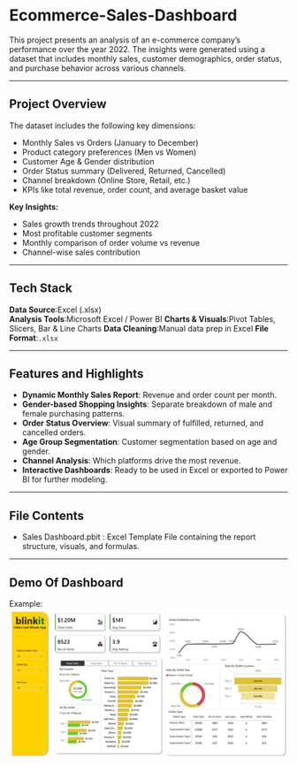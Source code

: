 # Ecommerce-Sales-Dashboard
This project presents an analysis of an e-commerce company’s performance over the year 2022. The insights were generated using a dataset that includes monthly sales, customer demographics, order status, and purchase behavior across various channels.

---
## Project Overview

The dataset includes the following key dimensions:
- Monthly Sales vs Orders (January to December)
- Product category preferences (Men vs Women)
- Customer Age & Gender distribution
- Order Status summary (Delivered, Returned, Cancelled)
- Channel breakdown (Online Store, Retail, etc.)
- KPIs like total revenue, order count, and average basket value

**Key Insights:**
- Sales growth trends throughout 2022
- Most profitable customer segments
- Monthly comparison of order volume vs revenue
- Channel-wise sales contribution

---

## Tech Stack
**Data Source**:Excel (.xlsx)             
**Analysis Tools**:Microsoft Excel / Power BI 
**Charts & Visuals**:Pivot Tables, Slicers, Bar & Line Charts 
**Data Cleaning**:Manual data prep in Excel 
**File Format**:`.xlsx` 

---

## Features and Highlights

- **Dynamic Monthly Sales Report**: Revenue and order count per month.
- **Gender-based Shopping Insights**: Separate breakdown of male and female purchasing patterns.
- **Order Status Overview**: Visual summary of fulfilled, returned, and cancelled orders.
- **Age Group Segmentation**: Customer segmentation based on age and gender.
- **Channel Analysis**: Which platforms drive the most revenue.
- **Interactive Dashboards**: Ready to be used in Excel or exported to Power BI for further modeling.

---

## File Contents

- Sales Dashboard.pbit : Excel Template File containing the report structure, visuals, and formulas.

---

## Demo Of Dashboard
Example: ![image alt](https://github.com/GolatiShivaniAchary/Blink-IT-Sales-Dashboard/blob/main/Dashboard.png)

